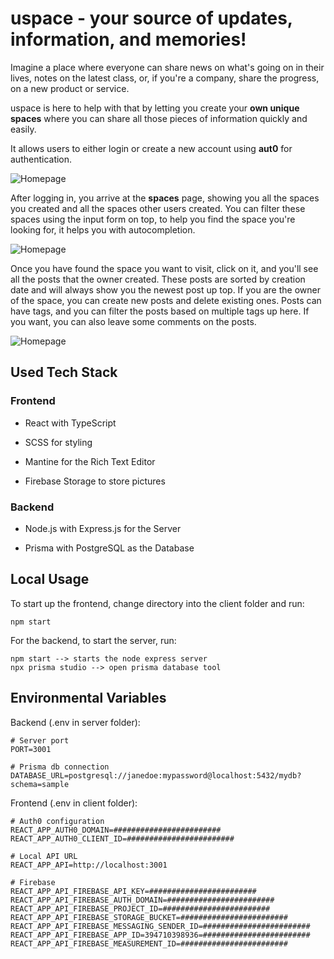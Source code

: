 # uspace - your source of updates, information, and memories!

Imagine a place where everyone can share news on what's going on in their lives, notes on the latest class, or, if you're a company, share the progress, on a new product or service.

uspace is here to help with that by letting you create your **own unique spaces** where you can share all those pieces of information quickly and easily.

It allows users to either login or create a new account using **aut0** for authentication.

![Homepage](https://github.com/stefanfeldner/uspace/blob/3e5b486ab0477d4176b442ccdaedfecef4cd9b1e/client/src/assets/img/home.png)

After logging in, you arrive at the **spaces** page, showing you all the spaces you created and all the spaces other users created. You can filter these spaces using the input form on top, to help you find the space you're looking for, it helps you with autocompletion.

![Homepage](https://github.com/stefanfeldner/uspace/blob/3e5b486ab0477d4176b442ccdaedfecef4cd9b1e/client/src/assets/img/spaces.png)

Once you have found the space you want to visit, click on it, and you'll see all the posts that the owner created. These posts are sorted by creation date and will always show you the newest post up top. If you are the owner of the space, you can create new posts and delete existing ones. Posts can have tags, and you can filter the posts based on multiple tags up here. If you want, you can also leave some comments on the posts.

![Homepage](https://github.com/stefanfeldner/uspace/blob/3e5b486ab0477d4176b442ccdaedfecef4cd9b1e/client/src/assets/img/posts.png)

## Used Tech Stack

### Frontend

- React with TypeScript

- SCSS for styling

- Mantine for the Rich Text Editor

- Firebase Storage to store pictures

### Backend

- Node.js with Express.js for the Server

- Prisma with PostgreSQL as the Database

## Local Usage

To start up the frontend, change directory into the client folder and run:

```
npm start
```

For the backend, to start the server, run:

```
npm start --> starts the node express server
npx prisma studio --> open prisma database tool
```

## Environmental Variables

Backend (.env in server folder):

```
# Server port
PORT=3001

# Prisma db connection
DATABASE_URL=postgresql://janedoe:mypassword@localhost:5432/mydb?schema=sample
```

Frontend (.env in client folder):

```
# Auth0 configuration
REACT_APP_AUTH0_DOMAIN=########################
REACT_APP_AUTH0_CLIENT_ID=########################

# Local API URL
REACT_APP_API=http://localhost:3001

# Firebase
REACT_APP_API_FIREBASE_API_KEY=########################
REACT_APP_API_FIREBASE_AUTH_DOMAIN=########################
REACT_APP_API_FIREBASE_PROJECT_ID=########################
REACT_APP_API_FIREBASE_STORAGE_BUCKET=########################
REACT_APP_API_FIREBASE_MESSAGING_SENDER_ID=########################
REACT_APP_API_FIREBASE_APP_ID=394710398936=########################
REACT_APP_API_FIREBASE_MEASUREMENT_ID=########################

```
